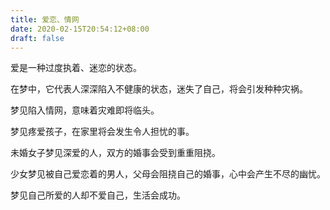 ```yaml
---
title: 爱恋、情网
date: 2020-02-15T20:54:12+08:00
draft: false
---
```


爱是一种过度执着、迷恋的状态。



在梦中，它代表人深深陷入不健康的状态，迷失了自己，将会引发种种灾祸。



梦见陷入情网，意味着灾难即将临头。



梦见疼爱孩子，在家里将会发生令人担忧的事。



未婚女子梦见深爱的人，双方的婚事会受到重重阻挠。



少女梦见被自己爱恋着的男人，父母会阻挠自己的婚事，心中会产生不尽的幽忧。



梦见自己所爱的人却不爱自己，生活会成功。

